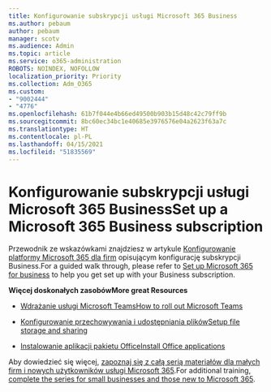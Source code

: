 ```yaml
---
title: Konfigurowanie subskrypcji usługi Microsoft 365 Business
ms.author: pebaum
author: pebaum
manager: scotv
ms.audience: Admin
ms.topic: article
ms.service: o365-administration
ROBOTS: NOINDEX, NOFOLLOW
localization_priority: Priority
ms.collection: Adm_O365
ms.custom:
- "9002444"
- "4776"
ms.openlocfilehash: 61b7f044e4b66ed49500b903b15d48c42c79ff9b
ms.sourcegitcommit: 8bc60ec34bc1e40685e3976576e04a2623f63a7c
ms.translationtype: HT
ms.contentlocale: pl-PL
ms.lasthandoff: 04/15/2021
ms.locfileid: "51835569"
---
```

# <a name="set-up-a-microsoft-365-business-subscription"></a><span data-ttu-id="1627d-102">Konfigurowanie subskrypcji usługi Microsoft 365 Business</span><span class="sxs-lookup"><span data-stu-id="1627d-102">Set up a Microsoft 365 Business subscription</span></span>

<span data-ttu-id="1627d-103">Przewodnik ze wskazówkami znajdziesz w artykule [Konfigurowanie platformy Microsoft 365 dla firm](https://docs.microsoft.com/microsoft-365/admin/setup/setup?view=o365-worldwide) opisującym konfigurację subskrypcji Business.</span><span class="sxs-lookup"><span data-stu-id="1627d-103">For a guided walk through, please refer to [Set up Microsoft 365 for business](https://docs.microsoft.com/microsoft-365/admin/setup/setup?view=o365-worldwide) to help you get set up with your Business subscription.</span></span> 

<span data-ttu-id="1627d-104">**Więcej doskonałych zasobów**</span><span class="sxs-lookup"><span data-stu-id="1627d-104">**More great Resources**</span></span>

- [<span data-ttu-id="1627d-105">Wdrażanie usługi Microsoft Teams</span><span class="sxs-lookup"><span data-stu-id="1627d-105">How to roll out Microsoft Teams</span></span>](https://docs.microsoft.com/microsoftteams/how-to-roll-out-teams?toc=%2Foffice365%2Fadmin%2Ftoc.json&bc=%2Foffice365%2Fadmin%2Fbreadcrumb%2Ftoc.json&view=o365-worldwide)

- [<span data-ttu-id="1627d-106">Konfigurowanie przechowywania i udostępniania plików</span><span class="sxs-lookup"><span data-stu-id="1627d-106">Setup file storage and sharing</span></span>](https://docs.microsoft.com/microsoft-365/admin/setup/set-up-file-storage-and-sharing?view=o365-worldwide)

- [<span data-ttu-id="1627d-107">Instalowanie aplikacji pakietu Office</span><span class="sxs-lookup"><span data-stu-id="1627d-107">Install Office applications</span></span>](https://docs.microsoft.com/microsoft-365/admin/setup/install-applications?view=o365-worldwide)

<span data-ttu-id="1627d-108">Aby dowiedzieć się więcej, [zapoznaj się z całą serią materiałów dla małych firm i nowych użytkowników usługi Microsoft 365](https://support.office.com/article/set-up-your-small-business-6ab4bbcd-79cf-4000-a0bd-d42ce4d12816).</span><span class="sxs-lookup"><span data-stu-id="1627d-108">For additional training, [complete the series for small businesses and those new to Microsoft 365](https://support.office.com/article/set-up-your-small-business-6ab4bbcd-79cf-4000-a0bd-d42ce4d12816).</span></span>
